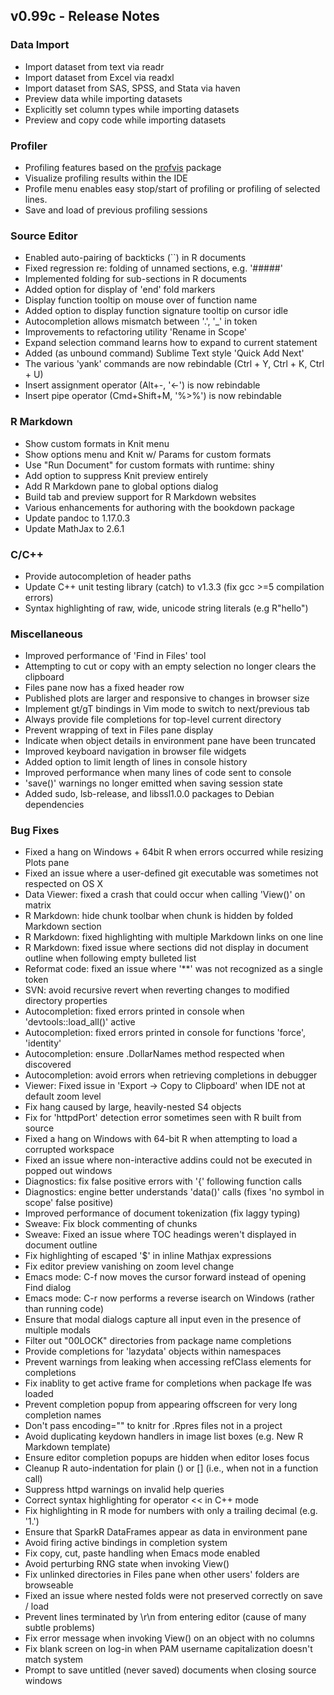 ## v0.99c - Release Notes

### Data Import

* Import dataset from text via readr
* Import dataset from Excel via readxl
* Import dataset from SAS, SPSS, and Stata via haven
* Preview data while importing datasets
* Explicitly set column types while importing datasets
* Preview and copy code while importing datasets

### Profiler

* Profiling features based on the [profvis](https://github.com/rstudio/profvis) package
* Visualize profiling results within the IDE
* Profile menu enables easy stop/start of profiling or profiling of selected lines.
* Save and load of previous profiling sessions

### Source Editor

* Enabled auto-pairing of backticks (\`\`) in R documents
* Fixed regression re: folding of unnamed sections, e.g. '#####'
* Implemented folding for sub-sections in R documents
* Added option for display of 'end' fold markers
* Display function tooltip on mouse over of function name
* Added option to display function signature tooltip on cursor idle
* Autocompletion allows mismatch between '.', '\_' in token
* Improvements to refactoring utility 'Rename in Scope'
* Expand selection command learns how to expand to current statement
* Added (as unbound command) Sublime Text style 'Quick Add Next'
* The various 'yank' commands are now rebindable (Ctrl + Y, Ctrl + K, Ctrl + U)
* Insert assignment operator (Alt+-, '<-') is now rebindable
* Insert pipe operator (Cmd+Shift+M, '%>%') is now rebindable

### R Markdown

* Show custom formats in Knit menu
* Show options menu and Knit w/ Params for custom formats
* Use "Run Document" for custom formats with runtime: shiny
* Add option to suppress Knit preview entirely
* Add R Markdown pane to global options dialog
* Build tab and preview support for R Markdown websites
* Various enhancements for authoring with the bookdown package
* Update pandoc to 1.17.0.3
* Update MathJax to 2.6.1

### C/C++

* Provide autocompletion of header paths
* Update C++ unit testing library (catch) to v1.3.3 (fix gcc >=5 compilation errors)
* Syntax highlighting of raw, wide, unicode string literals (e.g R"hello")

### Miscellaneous

* Improved performance of 'Find in Files' tool
* Attempting to cut or copy with an empty selection no longer clears the clipboard
* Files pane now has a fixed header row
* Published plots are larger and responsive to changes in browser size
* Implement gt/gT bindings in Vim mode to switch to next/previous tab
* Always provide file completions for top-level current directory
* Prevent wrapping of text in Files pane display
* Indicate when object details in environment pane have been truncated
* Improved keyboard navigation in browser file widgets
* Added option to limit length of lines in console history
* Improved performance when many lines of code sent to console
* 'save()' warnings no longer emitted when saving session state
* Added sudo, lsb-release, and libssl1.0.0 packages to Debian dependencies

### Bug Fixes

* Fixed a hang on Windows + 64bit R when errors occurred while resizing Plots pane
* Fixed an issue where a user-defined git executable was sometimes not respected on OS X
* Data Viewer: fixed a crash that could occur when calling 'View()' on matrix
* R Markdown: hide chunk toolbar when chunk is hidden by folded Markdown section
* R Markdown: fixed highlighting with multiple Markdown links on one line
* R Markdown: fixed issue where sections did not display in document outline when following empty bulleted list
* Reformat code: fixed an issue where '\*\*' was not recognized as a single token
* SVN: avoid recursive revert when reverting changes to modified directory properties
* Autocompletion: fixed errors printed in console when 'devtools::load_all()' active
* Autocompletion: fixed errors printed in console for functions 'force', 'identity'
* Autocompletion: ensure .DollarNames method respected when discovered
* Autocompletion: avoid errors when retrieving completions in debugger
* Viewer: Fixed issue in 'Export -> Copy to Clipboard' when IDE not at default zoom level
* Fix hang caused by large, heavily-nested S4 objects
* Fix for 'httpdPort' detection error sometimes seen with R built from source
* Fixed a hang on Windows with 64-bit R when attempting to load a corrupted workspace
* Fixed an issue where non-interactive addins could not be executed in popped out windows
* Diagnostics: fix false positive errors with '{' following function calls
* Diagnostics: engine better understands 'data()' calls (fixes 'no symbol in scope' false positive)
* Improved performance of document tokenization (fix laggy typing)
* Sweave: Fix block commenting of chunks
* Sweave: Fixed an issue where TOC headings weren't displayed in document outline
* Fix highlighting of escaped '$' in inline Mathjax expressions
* Fix editor preview vanishing on zoom level change
* Emacs mode: C-f now moves the cursor forward instead of opening Find dialog
* Emacs mode: C-r now performs a reverse isearch on Windows (rather than running code)
* Ensure that modal dialogs capture all input even in the presence of multiple modals
* Filter out "00LOCK" directories from package name completions
* Provide completions for 'lazydata' objects within namespaces
* Prevent warnings from leaking when accessing refClass elements for completions
* Fix inablity to get active frame for completions when package lfe was loaded
* Prevent completion popup from appearing offscreen for very long completion names
* Don't pass encoding="" to knitr for .Rpres files not in a project
* Avoid duplicating keydown handlers in image list boxes (e.g. New R Markdown template)
* Ensure editor completion popups are hidden when editor loses focus
* Cleanup R auto-indentation for plain () or [] (i.e., when not in a function call)
* Suppress httpd warnings on invalid help queries 
* Correct syntax highlighting for operator << in C++ mode
* Fix highlighting in R mode for numbers with only a trailing decimal (e.g. '1.')
* Ensure that SparkR DataFrames appear as data in environment pane
* Avoid firing active bindings in completion system
* Fix copy, cut, paste handling when Emacs mode enabled
* Avoid perturbing RNG state when invoking View()
* Fix unlinked directories in Files pane when other users' folders are browseable
* Fixed an issue where nested folds were not preserved correctly on save / load
* Prevent lines terminated by \r\n from entering editor (cause of many subtle problems)
* Fix error message when invoking View() on an object with no columns
* Fix blank screen on log-in when PAM username capitalization doesn't match system
* Prompt to save untitled (never saved) documents when closing source windows




